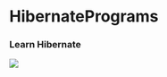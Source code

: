 # HibernatePrograms
### Learn Hibernate
<img src="https://external-content.duckduckgo.com/iu/?u=http%3A%2F%2Fgit.oschina.net%2Fuploads%2Fimages%2F2016%2F1121%2F010747_31fb5e63_620321.jpeg&f=1&nofb=1">
